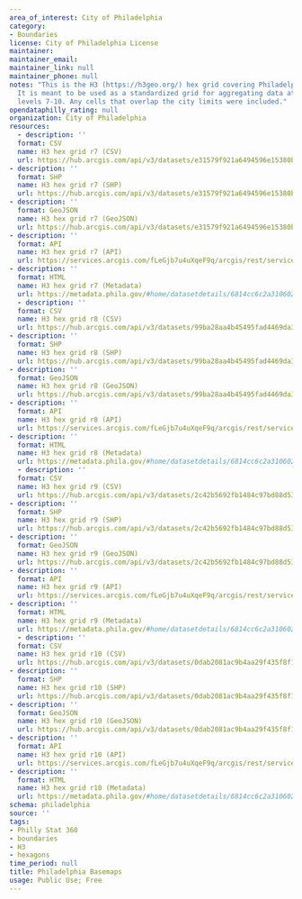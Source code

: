 ```yaml
---
area_of_interest: City of Philadelphia
category:
- Boundaries
license: City of Philadelphia License
maintainer: 
maintainer_email: 
maintainer_link: null
maintainer_phone: null
notes: "This is the H3 (https://h3geo.org/) hex grid covering Philadelphia. H3 indexes points and shapes into a hexagonal grid.
  It is meant to be used as a standardized grid for aggregating data at different resolutions. Grids exist for resolution
  levels 7-10. Any cells that overlap the city limits were included."
opendataphilly_rating: null
organization: City of Philadelphia
resources:
  - description: ''
  format: CSV
  name: H3 hex grid r7 (CSV)
  url: https://hub.arcgis.com/api/v3/datasets/e31579f921a6494596e15380b45185bc_0/downloads/data?format=csv&spatialRefId=3857&where=1%3D1
- description: ''
  format: SHP
  name: H3 hex grid r7 (SHP)
  url: https://hub.arcgis.com/api/v3/datasets/e31579f921a6494596e15380b45185bc_0/downloads/data?format=shp&spatialRefId=3857&where=1%3D1
- description: ''
  format: GeoJSON
  name: H3 hex grid r7 (GeoJSON)
  url: https://hub.arcgis.com/api/v3/datasets/e31579f921a6494596e15380b45185bc_0/downloads/data?format=geojson&spatialRefId=4326&where=1%3D1
- description: ''
  format: API
  name: H3 hex grid r7 (API)
  url: https://services.arcgis.com/fLeGjb7u4uXqeF9q/arcgis/rest/services/h3_hex_grid_r7/FeatureServer/0/query?outFields=*&where=1%3D1
- description: ''
  format: HTML
  name: H3 hex grid r7 (Metadata)
  url: https://metadata.phila.gov/#home/datasetdetails/6814cc6c2a310602e8549615/representationdetails/6814ccb79d4149030513b85f/
  - description: ''
  format: CSV
  name: H3 hex grid r8 (CSV)
  url: https://hub.arcgis.com/api/v3/datasets/99ba28aa4b45495fad4469da3c75c6d5_0/downloads/data?format=csv&spatialRefId=3857&where=1%3D1
- description: ''
  format: SHP
  name: H3 hex grid r8 (SHP)
  url: https://hub.arcgis.com/api/v3/datasets/99ba28aa4b45495fad4469da3c75c6d5_0/downloads/data?format=shp&spatialRefId=3857&where=1%3D1
- description: ''
  format: GeoJSON
  name: H3 hex grid r8 (GeoJSON)
  url: https://hub.arcgis.com/api/v3/datasets/99ba28aa4b45495fad4469da3c75c6d5_0/downloads/data?format=geojson&spatialRefId=4326&where=1%3D1
- description: ''
  format: API
  name: H3 hex grid r8 (API)
  url: https://services.arcgis.com/fLeGjb7u4uXqeF9q/arcgis/rest/services/h3_hex_grid_r8/FeatureServer/0/query?outFields=*&where=1%3D1
- description: ''
  format: HTML
  name: H3 hex grid r8 (Metadata)
  url: https://metadata.phila.gov/#home/datasetdetails/6814cc6c2a310602e8549615/representationdetails/6814ccd15a17ff02cb7bd296/
  - description: ''
  format: CSV
  name: H3 hex grid r9 (CSV)
  url: https://hub.arcgis.com/api/v3/datasets/2c42b5692fb1484c97bd88d5322c6c33_0/downloads/data?format=csv&spatialRefId=3857&where=1%3D1
- description: ''
  format: SHP
  name: H3 hex grid r9 (SHP)
  url: https://hub.arcgis.com/api/v3/datasets/2c42b5692fb1484c97bd88d5322c6c33_0/downloads/data?format=shp&spatialRefId=3857&where=1%3D1
- description: ''
  format: GeoJSON
  name: H3 hex grid r9 (GeoJSON)
  url: https://hub.arcgis.com/api/v3/datasets/2c42b5692fb1484c97bd88d5322c6c33_0/downloads/data?format=geojson&spatialRefId=4326&where=1%3D1
- description: ''
  format: API
  name: H3 hex grid r9 (API)
  url: https://services.arcgis.com/fLeGjb7u4uXqeF9q/arcgis/rest/services/h3_hex_grid_r9/FeatureServer/0/query?outFields=*&where=1%3D1
- description: ''
  format: HTML
  name: H3 hex grid r9 (Metadata)
  url: https://metadata.phila.gov/#home/datasetdetails/6814cc6c2a310602e8549615/representationdetails/6814cd1679cd9a02d23da8ce/
  - description: ''
  format: CSV
  name: H3 hex grid r10 (CSV)
  url: https://hub.arcgis.com/api/v3/datasets/0dab2081ac9b4aa29f435f8f1cb1c5a9_0/downloads/data?format=csv&spatialRefId=3857&where=1%3D1
- description: ''
  format: SHP
  name: H3 hex grid r10 (SHP)
  url: https://hub.arcgis.com/api/v3/datasets/0dab2081ac9b4aa29f435f8f1cb1c5a9_0/downloads/data?format=shp&spatialRefId=3857&where=1%3D1
- description: ''
  format: GeoJSON
  name: H3 hex grid r10 (GeoJSON)
  url: https://hub.arcgis.com/api/v3/datasets/0dab2081ac9b4aa29f435f8f1cb1c5a9_0/downloads/data?format=geojson&spatialRefId=4326&where=1%3D1
- description: ''
  format: API
  name: H3 hex grid r10 (API)
  url: https://services.arcgis.com/fLeGjb7u4uXqeF9q/arcgis/rest/services/h3_hex_grid_r10/FeatureServer/0/query?outFields=*&where=1%3D1
- description: ''
  format: HTML
  name: H3 hex grid r10 (Metadata)
  url: https://metadata.phila.gov/#home/datasetdetails/6814cc6c2a310602e8549615/representationdetails/6814cd2f9d4149030513bf68/
schema: philadelphia
source: ''
tags:
- Philly Stat 360
- boundaries
- H3
- hexagons
time_period: null
title: Philadelphia Basemaps
usage: Public Use; Free
---
```

